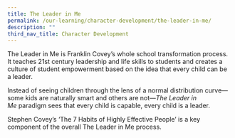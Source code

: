 ```yaml
---
title: The Leader in Me
permalink: /our-learning/character-development/the-leader-in-me/
description: ""
third_nav_title: Character Development
---
```

The Leader in Me is Franklin Covey’s whole school transformation process. It teaches 21st century leadership and life skills to students and creates a culture of student empowerment based on the idea that every child can be a leader.

  

Instead of seeing children through the lens of a normal distribution curve—some kids are naturally smart and others are not—_The Leader in Me_ paradigm sees that every child is capable, every child is a leader.

  

Stephen Covey’s ‘The 7 Habits of Highly Effective People’ is a key component of the overall The Leader in Me process.